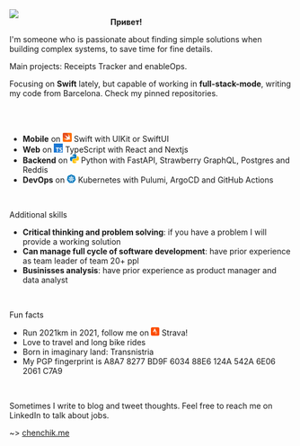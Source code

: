 <img align="left" width=180 src="https://www.via-regia.org/via_regia/geschichte/einzelthemen/thueringen/images/toepfergr.jpg">

**Привет!**

I'm someone who is passionate about finding simple solutions when building complex systems, to save time for fine details.

Main projects: Receipts Tracker and enableOps.

Focusing on **Swift** lately, but capable of working in **full-stack-mode**, writing my code from Barcelona. Check my pinned repositories.

<br clear="all"/>
<br> 

- **Mobile** on <img src="icons/icons8-swift.svg" width="16" style> Swift with UIKit or SwiftUI 
- **Web** on <img src="icons/icons8-typescript.svg" width="16"> TypeScript with React and Nextjs
- **Backend** on <img src="icons/icons8-python.svg" width="16"> Python with FastAPI, Strawberry GraphQL, Postgres and Reddis
- **DevOps** on <img src="icons/icons8-kubernetes.svg" width="16"> Kubernetes with Pulumi, ArgoCD and GitHub Actions

<br>

Additional skills
- **Critical thinking and problem solving**: if you have a problem I will provide a working solution
- **Can manage full cycle of software development**: have prior experience as team leader of team 20+ ppl
- **Businisses analysis**: have prior experience as product manager and data analyst

<br>

Fun facts
- Run 2021km in 2021, follow me on <img src="icons/strava.svg" width="15"> Strava!
- Love to travel and long bike rides
- Born in imaginary land: Transnistria
- My PGP fingerprint is A8A7 8277 BD9F 6034 88E6  124A 542A 6E06 2061 C7A9  

<br>

Sometimes I write to blog and tweet thoughts. Feel free to reach me on LinkedIn to talk about jobs. 

~> [chenchik.me](https://chenchik.me)
